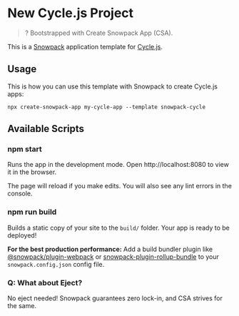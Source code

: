 # New Cycle.js Project

> ? Bootstrapped with Create Snowpack App (CSA).

This is a [Snowpack](https://snowpack.dev) application template for [Cycle.js](https://cycle.js.org).

## Usage
This is how you can use this template with Snowpack to create Cycle.js apps:
```
npx create-snowpack-app my-cycle-app --template snowpack-cycle
```

## Available Scripts

### npm start

Runs the app in the development mode.
Open http://localhost:8080 to view it in the browser.

The page will reload if you make edits.
You will also see any lint errors in the console.

### npm run build

Builds a static copy of your site to the `build/` folder.
Your app is ready to be deployed!

**For the best production performance:** Add a build bundler plugin like [@snowpack/plugin-webpack](https://github.com/snowpackjs/snowpack/tree/master/plugins/plugin-webpack) or [snowpack-plugin-rollup-bundle](https://github.com/ParamagicDev/snowpack-plugin-rollup-bundle) to your `snowpack.config.json` config file.

### Q: What about Eject?

No eject needed! Snowpack guarantees zero lock-in, and CSA strives for the same.
